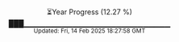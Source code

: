 <p align="center">
⏳Year Progress (12.27 %) <br>
███▁▁▁▁▁▁▁▁▁▁▁▁▁▁▁▁▁▁▁▁▁▁▁▁▁▁▁ <br>
<sub>Updated: Fri, 14 Feb 2025 18:27:58 GMT</sub>
</p>

